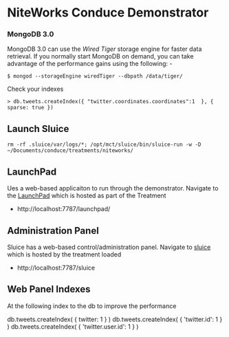 # NiteWorks Conduce Demonstrator

### MongoDB 3.0
MongoDB 3.0 can use the *Wired Tiger* storage engine for faster data retrieval.  If you normally start MongoDB on demand, you can take advantage of the performance gains using the following: -
```
$ mongod --storageEngine wiredTiger --dbpath /data/tiger/
```

Check your indexes
```
> db.tweets.createIndex({ "twitter.coordinates.coordinates":1  }, {  sparse: true })
```


## Launch Sluice
```
rm -rf .sluice/var/logs/*; /opt/mct/sluice/bin/sluice-run -w -D  ~/Documents/conduce/treatments/niteworks/
```

## LaunchPad
Ues a web-based applicaiton to run through the demonstrator.  Navigate to the [LaunchPad] which is hosted as part of the Treatment

 - http://localhost:7787/launchpad/

## Administration Panel
Sluice has a web-based control/administration panel.  Navigate to [sluice] which is hosted by the treatment loaded

 - http://localhost:7787/sluice

[LaunchPad]:http://localhost:7787/launchpad/
[sluice]:http://localhost:7787/sluice

## Web Panel Indexes
At the following index to the db to improve the performance

db.tweets.createIndex( { twitter: 1 } )
db.tweets.createIndex( { 'twitter.id': 1 } )
db.tweets.createIndex( { 'twitter.user.id': 1 } )
